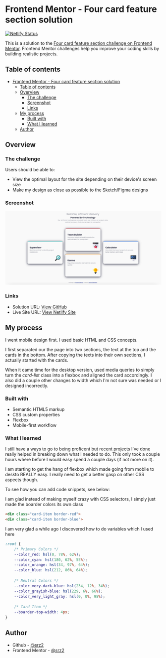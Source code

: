 # Frontend Mentor - Four card feature section solution

[![Netlify Status](https://api.netlify.com/api/v1/badges/a64fff6b-2ad7-4b25-bc32-33664f4367fb/deploy-status)](https://app.netlify.com/sites/zealous-ptolemy-097c23/deploys)

This is a solution to the [Four card feature section challenge on Frontend Mentor](https://www.frontendmentor.io/challenges/four-card-feature-section-weK1eFYK). Frontend Mentor challenges help you improve your coding skills by building realistic projects. 

## Table of contents

- [Frontend Mentor - Four card feature section solution](#frontend-mentor---four-card-feature-section-solution)
  - [Table of contents](#table-of-contents)
  - [Overview](#overview)
    - [The challenge](#the-challenge)
    - [Screenshot](#screenshot)
    - [Links](#links)
  - [My process](#my-process)
    - [Built with](#built-with)
    - [What I learned](#what-i-learned)
  - [Author](#author)

## Overview

### The challenge

Users should be able to:

- View the optimal layout for the site depending on their device's screen size
- Make my design as close as possible to the Sketch/Figma designs

### Screenshot

![](./screenshot.png)

### Links

- Solution URL: [View GitHub](https://github.com/srz2/FM-four-card-feature-section)
- Live Site URL: [View Netlify Site](https://zealous-ptolemy-097c23.netlify.app/)

## My process

I went mobile design first. I used basic HTML and CSS concepts.

I first separated our the page into two sections, the text at the top and the cards in the bottom. After copying the texts into their own sections, I actually started with the cards.

When it came time for the desktop version, used media queries to simply turn the *card-list* class into a flexbox and aligned the card accordingly. I also did a couple other changes to width which I'm not sure was needed or I designed incorrectly.

### Built with

- Semantic HTML5 markup
- CSS custom properties
- Flexbox
- Mobile-first workflow

### What I learned

I still have a ways to go to being proficent but recent projects I've done really helped in breaking down what I needed to do. This only took a couple hours where before I would easy spend a couple days (if not more on it).

I am starting to get the hang of flexbox which made going from mobile to deskto REALLY easy. I really need to get a better gasp on other CSS aspects though.

To see how you can add code snippets, see below:

I am glad instead of making myself crazy with CSS selectors, I simply just made the boarder colors its own class
```html
<div class="card-item border-red">
<div class="card-item border-blue">
```

I am very glad a while ago I discovered how to do variables which I used here
```css
:root {
    /* Primary Colors */
    --color_red: hsl(0, 78%, 62%);
    --color_cyan: hsl(180, 62%, 55%);
    --color_orange: hsl(34, 97%, 64%);
    --color_blue: hsl(212, 86%, 64%);

    /* Neutral Colors */
    --color_very-dark-blue: hsl(234, 12%, 34%);
    --color_grayish-blue: hsl(229, 6%, 66%);
    --color_very_light_gray: hsl(0, 0%, 98%);

    /* Card Item */
    --boarder-top-width: 4px;
}
```

## Author

- Github - [@srz2](https://github.com/srz2)
- Frontend Mentor - [@srz2](https://www.frontendmentor.io/profile/srz2)